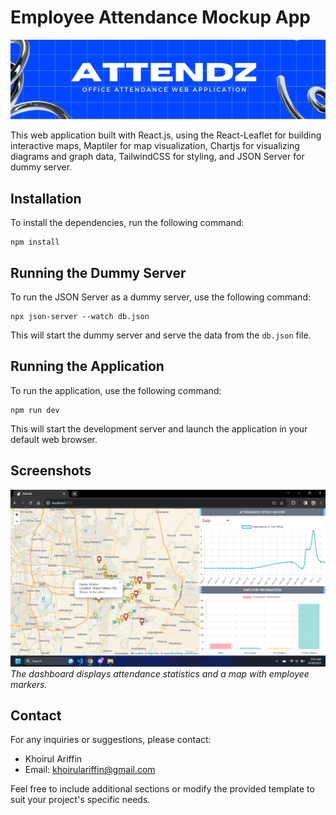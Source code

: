 # Employee Attendance Mockup App

![Office Attendance Application](./src/assets/ATENDZ.png)

This web application built with React.js, using the React-Leaflet for building interactive maps, Maptiler for map visualization, Chartjs for visualizing diagrams and graph data, TailwindCSS for styling, and JSON Server for dummy server.

## Installation

To install the dependencies, run the following command:

```
npm install
```

## Running the Dummy Server

To run the JSON Server as a dummy server, use the following command:

```
npx json-server --watch db.json
```

This will start the dummy server and serve the data from the `db.json` file.

## Running the Application

To run the application, use the following command:

```
npm run dev
```

This will start the development server and launch the application in your default web browser.

## Screenshots

![Dashboard](./src/assets/office-attendance.png)
_The dashboard displays attendance statistics and a map with employee markers._

## Contact

For any inquiries or suggestions, please contact:

- Khoirul Ariffin
- Email: khoirulariffin@gmail.com

Feel free to include additional sections or modify the provided template to suit your project's specific needs.
